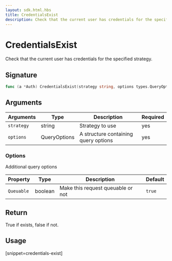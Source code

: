 ```yaml
---
layout: sdk.html.hbs
title: CredentialsExist
description: Check that the current user has credentials for the specified strategy
---
```


# CredentialsExist

Check that the current user has credentials for the specified strategy.

## Signature

```go
func (a *Auth) CredentialsExist(strategy string, options types.QueryOptions) (bool, error)
```

## Arguments

| Arguments  | Type             | Description                                             | Required |
| ---------- | ---------------- | ------------------------------------------------------- | -------- |
| `strategy` | string      | Strategy to use                                         | yes      |
| `options` | QueryOptions | A structure containing query options | yes       |

### **Options**

Additional query options

| Property     | Type    | Description                       | Default |
| ---------- | ------- | --------------------------------- | ------- |
| `Queuable` | boolean | Make this request queuable or not | `true`  |


## Return

True if exists, false if not.

## Usage

[snippet=credentials-exist]
